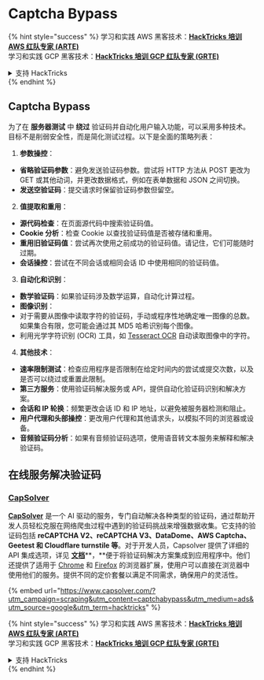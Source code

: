 # Captcha Bypass

{% hint style="success" %}
学习和实践 AWS 黑客技术：<img src="../.gitbook/assets/arte.png" alt="" data-size="line">[**HackTricks 培训 AWS 红队专家 (ARTE)**](https://training.hacktricks.xyz/courses/arte)<img src="../.gitbook/assets/arte.png" alt="" data-size="line">\
学习和实践 GCP 黑客技术：<img src="../.gitbook/assets/grte.png" alt="" data-size="line">[**HackTricks 培训 GCP 红队专家 (GRTE)**<img src="../.gitbook/assets/grte.png" alt="" data-size="line">](https://training.hacktricks.xyz/courses/grte)

<details>

<summary>支持 HackTricks</summary>

* 查看 [**订阅计划**](https://github.com/sponsors/carlospolop)!
* **加入** 💬 [**Discord 群组**](https://discord.gg/hRep4RUj7f) 或 [**Telegram 群组**](https://t.me/peass) 或 **在** **Twitter** 🐦 [**@hacktricks\_live**](https://twitter.com/hacktricks\_live)** 上关注我们。**
* **通过向** [**HackTricks**](https://github.com/carlospolop/hacktricks) 和 [**HackTricks Cloud**](https://github.com/carlospolop/hacktricks-cloud) GitHub 仓库提交 PR 分享黑客技巧。

</details>
{% endhint %}

## Captcha Bypass

为了在 **服务器测试** 中 **绕过** 验证码并自动化用户输入功能，可以采用多种技术。目标不是削弱安全性，而是简化测试过程。以下是全面的策略列表：

1. **参数操控**：
* **省略验证码参数**：避免发送验证码参数。尝试将 HTTP 方法从 POST 更改为 GET 或其他动词，并更改数据格式，例如在表单数据和 JSON 之间切换。
* **发送空验证码**：提交请求时保留验证码参数但留空。
2. **值提取和重用**：
* **源代码检查**：在页面源代码中搜索验证码值。
* **Cookie 分析**：检查 Cookie 以查找验证码值是否被存储和重用。
* **重用旧验证码值**：尝试再次使用之前成功的验证码值。请记住，它们可能随时过期。
* **会话操控**：尝试在不同会话或相同会话 ID 中使用相同的验证码值。
3. **自动化和识别**：
* **数学验证码**：如果验证码涉及数学运算，自动化计算过程。
* **图像识别**：
* 对于需要从图像中读取字符的验证码，手动或程序性地确定唯一图像的总数。如果集合有限，您可能会通过其 MD5 哈希识别每个图像。
* 利用光学字符识别 (OCR) 工具，如 [Tesseract OCR](https://github.com/tesseract-ocr/tesseract) 自动读取图像中的字符。
4. **其他技术**：
* **速率限制测试**：检查应用程序是否限制在给定时间内的尝试或提交次数，以及是否可以绕过或重置此限制。
* **第三方服务**：使用验证码解决服务或 API，提供自动化验证码识别和解决方案。
* **会话和 IP 轮换**：频繁更改会话 ID 和 IP 地址，以避免被服务器检测和阻止。
* **用户代理和头部操控**：更改用户代理和其他请求头，以模拟不同的浏览器或设备。
* **音频验证码分析**：如果有音频验证码选项，使用语音转文本服务来解释和解决验证码。

## 在线服务解决验证码

### [CapSolver](https://www.capsolver.com/?utm\_source=google\&utm\_medium=ads\&utm\_campaign=scraping\&utm\_term=hacktricks\&utm\_content=captchabypass)

[**CapSolver**](https://www.capsolver.com/?utm\_source=google\&utm\_medium=ads\&utm\_campaign=scraping\&utm\_term=hacktricks\&utm\_content=captchabypass) 是一个 AI 驱动的服务，专门自动解决各种类型的验证码，通过帮助开发人员轻松克服在网络爬虫过程中遇到的验证码挑战来增强数据收集。它支持的验证码包括 **reCAPTCHA V2、reCAPTCHA V3、DataDome、AWS Captcha、Geetest 和 Cloudflare turnstile 等**。对于开发人员，Capsolver 提供了详细的 API 集成选项，详见 [**文档**](https://docs.capsolver.com/?utm\_source=github\&utm\_medium=banner\_github\&utm\_campaign=fcsrv)**，**便于将验证码解决方案集成到应用程序中。他们还提供了适用于 [Chrome](https://chromewebstore.google.com/detail/captcha-solver-auto-captc/pgojnojmmhpofjgdmaebadhbocahppod) 和 [Firefox](https://addons.mozilla.org/es/firefox/addon/capsolver-captcha-solver/) 的浏览器扩展，使用户可以直接在浏览器中使用他们的服务。提供不同的定价套餐以满足不同需求，确保用户的灵活性。

{% embed url="https://www.capsolver.com/?utm_campaign=scraping&utm_content=captchabypass&utm_medium=ads&utm_source=google&utm_term=hacktricks" %}

{% hint style="success" %}
学习和实践 AWS 黑客技术：<img src="../.gitbook/assets/arte.png" alt="" data-size="line">[**HackTricks 培训 AWS 红队专家 (ARTE)**](https://training.hacktricks.xyz/courses/arte)<img src="../.gitbook/assets/arte.png" alt="" data-size="line">\
学习和实践 GCP 黑客技术：<img src="../.gitbook/assets/grte.png" alt="" data-size="line">[**HackTricks 培训 GCP 红队专家 (GRTE)**<img src="../.gitbook/assets/grte.png" alt="" data-size="line">](https://training.hacktricks.xyz/courses/grte)

<details>

<summary>支持 HackTricks</summary>

* 查看 [**订阅计划**](https://github.com/sponsors/carlospolop)!
* **加入** 💬 [**Discord 群组**](https://discord.gg/hRep4RUj7f) 或 [**Telegram 群组**](https://t.me/peass) 或 **在** **Twitter** 🐦 [**@hacktricks\_live**](https://twitter.com/hacktricks\_live)** 上关注我们。**
* **通过向** [**HackTricks**](https://github.com/carlospolop/hacktricks) 和 [**HackTricks Cloud**](https://github.com/carlospolop/hacktricks-cloud) GitHub 仓库提交 PR 分享黑客技巧。

</details>
{% endhint %}
